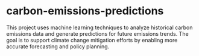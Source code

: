 # carbon-emissions-predictions
This project uses machine learning techniques to analyze historical carbon emissions data and generate predictions for future emissions trends. The goal is to support climate change mitigation efforts by enabling more accurate forecasting and policy planning.
